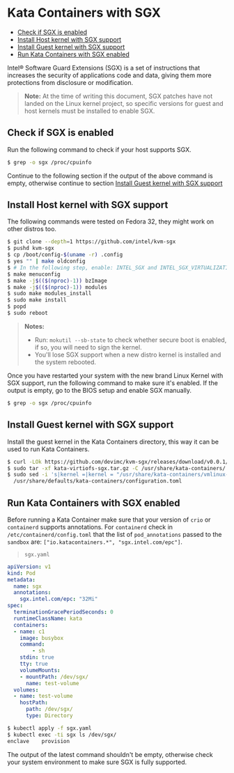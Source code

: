 # Kata Containers with SGX

- [Check if SGX is enabled](#check-if-sgx-is-enabled)
- [Install Host kernel with SGX support](#install-host-kernel-with-sgx-support)
- [Install Guest kernel with SGX support](#install-guest-kernel-with-sgx-support)
- [Run Kata Containers with SGX enabled](#run-kata-containers-with-sgx-enabled)

Intel® Software Guard Extensions (SGX) is a set of instructions that increases the security
of applications code and data, giving them more protections from disclosure or modification.

> **Note:** At the time of writing this document, SGX patches have not landed on the Linux kernel
> project, so specific versions for guest and host kernels must be installed to enable SGX.

## Check if SGX is enabled

Run the following command to check if your host supports SGX.

```sh
$ grep -o sgx /proc/cpuinfo
```

Continue to the following section if the output of the above command is empty,
otherwise continue to section [Install Guest kernel with SGX support](#install-guest-kernel-with-sgx-support)

## Install Host kernel with SGX support

The following commands were tested on Fedora 32, they might work on other distros too.

```sh
$ git clone --depth=1 https://github.com/intel/kvm-sgx
$ pushd kvm-sgx
$ cp /boot/config-$(uname -r) .config
$ yes "" | make oldconfig
$ # In the following step, enable: INTEL_SGX and INTEL_SGX_VIRTUALIZATION
$ make menuconfig
$ make -j$(($(nproc)-1)) bzImage
$ make -j$(($(nproc)-1)) modules
$ sudo make modules_install
$ sudo make install
$ popd
$ sudo reboot
```

> **Notes:**
> * Run: `mokutil --sb-state` to check whether secure boot is enabled, if so, you will need to sign the kernel.
> * You'll lose SGX support when a new distro kernel is installed and the system rebooted.

Once you have restarted your system with the new brand Linux Kernel with SGX support, run
the following command to make sure it's enabled. If the output is empty, go to the BIOS
setup and enable SGX manually.

```sh
$ grep -o sgx /proc/cpuinfo
```

## Install Guest kernel with SGX support

Install the guest kernel in the Kata Containers directory, this way it can be used to run
Kata Containers.

```sh
$ curl -LOk https://github.com/devimc/kvm-sgx/releases/download/v0.0.1/kata-virtiofs-sgx.tar.gz
$ sudo tar -xf kata-virtiofs-sgx.tar.gz -C /usr/share/kata-containers/
$ sudo sed -i 's|kernel =|kernel = "/usr/share/kata-containers/vmlinux-virtiofs-sgx.container"|g' \
  /usr/share/defaults/kata-containers/configuration.toml
```

## Run Kata Containers with SGX enabled

Before running a Kata Container make sure that your version of `crio` or `containerd`
supports annotations.
For `containerd` check in `/etc/containerd/config.toml` that the list of `pod_annotations` passed
to the `sandbox` are: `["io.katacontainers.*", "sgx.intel.com/epc"]`.

> `sgx.yaml`
```yaml
apiVersion: v1
kind: Pod
metadata:
  name: sgx
  annotations:
    sgx.intel.com/epc: "32Mi"
spec:
  terminationGracePeriodSeconds: 0
  runtimeClassName: kata
  containers:
  - name: c1
    image: busybox
    command:
        - sh
    stdin: true
    tty: true
    volumeMounts:
    - mountPath: /dev/sgx/
      name: test-volume
  volumes:
  - name: test-volume
    hostPath:
      path: /dev/sgx/
      type: Directory
```

```sh
$ kubectl apply -f sgx.yaml
$ kubectl exec -ti sgx ls /dev/sgx/
enclave    provision
```

The output of the latest command shouldn't be empty, otherwise check
your system environment to make sure SGX is fully supported.

[1]: github.com/cloud-hypervisor/cloud-hypervisor/
